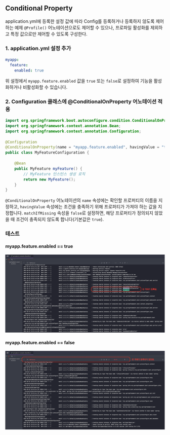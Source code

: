 ## Conditional Property

application.yml에 등록한 설정 값에 따라 Config를 등록하거나 등록하지 않도록 제어하는 예제
`@Profile()` 어노테이션으로도 제어할 수 있으나, 프로파일 활성화를 제외하고 특정 값으로만 제어할 수 있도록 구성한다.

### 1. application.yml 설정 추가

```yaml
myapp:
  feature:
    enabled: true
```

위 설정에서 `myapp.feature.enabled` 값을 `true` 또는 `false`로 설정하여 기능을 활성화하거나 비활성화할 수 있습니다.

### 2. Configuration 클래스에 @ConditionalOnProperty 어노테이션 적용

```java
import org.springframework.boot.autoconfigure.condition.ConditionalOnProperty;
import org.springframework.context.annotation.Bean;
import org.springframework.context.annotation.Configuration;

@Configuration
@ConditionalOnProperty(name = "myapp.feature.enabled", havingValue = "true", matchIfMissing = false)
public class MyFeatureConfiguration {

    @Bean
    public MyFeature myFeature() {
        // MyFeature 인스턴스 생성 로직
        return new MyFeature();
    }
}
```

`@ConditionalOnProperty` 어노테이션의 `name` 속성에는 확인할 프로퍼티의 이름을 지정하고, `havingValue` 속성에는 조건을 충족하기 위해 프로퍼티가 가져야 하는 값을 지정합니다. `matchIfMissing` 속성을 `false`로 설정하면, 해당 프로퍼티가 정의되지 않았을 때 조건이 충족되지 않도록 합니다(기본값은 `true`).

### 테스트

#### myapp.feature.enabled == true

![스크린샷 2024-04-07 오후 8.52.03.png](src%2Fmain%2Fresources%2F%EC%8A%A4%ED%81%AC%EB%A6%B0%EC%83%B7%202024-04-07%20%EC%98%A4%ED%9B%84%208.52.03.png)

#### myapp.feature.enabled == false

![스크린샷 2024-04-07 오후 8.53.03 1.png](src%2Fmain%2Fresources%2F%EC%8A%A4%ED%81%AC%EB%A6%B0%EC%83%B7%202024-04-07%20%EC%98%A4%ED%9B%84%208.53.03%201.png)
